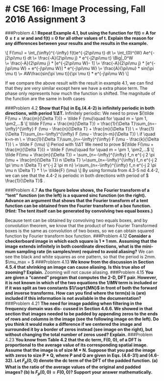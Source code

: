 # # CSE 166: Image Processing, Fall 2016 Assignment 3

###Problem 4.1
**Repeat Example 4.1, but using the function for f(t) = A for $0 \leq t \leq w$ and and f(t) = 0 for all other values of t. Explain the reason for any differences between your results and the results in the example.**




\\[
    F(\mu) = \int_{\infty}^{-\infty} f(t)e^{-j2\pi\mu t} dt
    \\= \int_{0}^{W} Ae^{-j2\pi\mu t} dt
    \\= \frac{-A}{2\pi\mu j} * e^{-j2\pi\mu t} \Big|_0^W \
    \\= \frac{-A}{2\pi\mu j} * [e^{-j2\pi\mu W}- 1]
    \\= \frac{-A}{2\pi\mu j} * [e^{-j\pi\mu W} + e^{-j\pi\mu W}] * e^{-j\pi\mu W}
    \\= \frac{A}{\pi\mu} * sin(\pi \mu t)
    \\= AW\frac{sin(\pi \mu t)}{\pi \mu t} * e^{-j\pi\mu W}
\\]

If we compare the above result with the result in example 4.1, we can find that they are very similar except here we have a extra phase term. The phase only represents how much the function is shifted. The magnitude of the function are the same in both cases


###Problem 4.2
**Show that F(u) in Eq.(4.4-2) is infinitely periodic in both directions, with period 1/$\Delta$T.**
Infinitely periodic:
We need to prove ${\tilde F(\mu + \frac{m}{\Delta T})} = \tilde F (\mu)\quad for \quad m = \pm 1, \pm2,...$
\\[
	\tilde F(\mu + \frac{m}{\Delta T}) = \frac{1}{\Delta T}\sum_{n=-\infty}^{\infty} F (\mu - \frac{n}{\Delta T} + \frac{m}{\Delta T})
	\\ = \frac{1}{\Delta T}\sum_{n=-\infty}^{\infty} F (\mu - \frac{n-m}{\Delta T})
	\\ if \quad k=n-m
	\\ = \frac{1}{\Delta T}\sum_{n=-\infty}^{\infty} F (\mu - \frac{k}{\Delta T})
	\\ = \tilde F (\mu)
\\]
Period with 1/$\Delta$T
We need to prove ${\tilde F(\mu + \frac{m}{\Delta T})} = \tilde F (\mu)\quad for \quad m = \pm 1, \pm2,...$
\\[
	\tilde F(\mu + \frac{m}{\Delta T}) = \sum_{n=-\infty}^{\infty} f_n e^{-j 2 \pi (\mu + \frac{m}{\Delta T}) n \Delta T}
	\\=\sum_{n=-\infty}^{\infty} f_n e^{-j 2 \pi \mu n \Delta T} e^{-j 2 \pi m n}
	\\=\sum_{n=-\infty}^{\infty} f_n e^{-j 2 \pi \mu n \Delta T} * 1
	\\= \tilde{F} (\mu)
\\]
By using formula from 4.3-5 nd 4.4-2, we can see that the 4.4-2 is periodic in both directions with period of $ \frac{1}{\Delta T}$ .

###Problem 4.7
**As the figure below shows, the Fourier transform of a “tent” function (on the left) is a squared sinc function (on the right). Advance an argument that shows that the Fourier transform of a tent function can be obtained from the Fourier transform of a box function. (Hint: The tent itself can be generated by convolving two equal boxes.)**

Because tent can be obtained by convolving two equals boxes, and by convolution theorem, we know that the product of two Fourier Transformed boxes is the same as convolution of two boxes, so we can obtain squared function by Fourier transform box function.
###Problem 4.12
**Consider a checkerboard image in which each square is 1 * 1 mm. Assuming that the image extends infinitely in both coordinate directions, what is the mini- mum sampling rate (in samples/mm) required to avoid aliasing?**
We can see the black and white squares as one pattern, so that the period is 2mm. $\mu_max = \$
###Problem 4.13
**We know from the discussion in Section 4.5.4 that shrinking an image can cause aliasing. Is this true also of zooming? Explain.**
Zooming will not cause aliasing.
###Problem 4.15
**You are given a “canned” program that computes the 2-D, DFT pair. However, it is not known in which of the two equations the $1/MN$ term is included or if it was split as two constants $1/\sqrt{MN}$ in front of both the forward and inverse transforms. How can you find where the term(s) is (are) included if this information is not available in the documentation?**
###Problem 4.21
**The need for image padding when filtering in the frequency domain was dis- cussed in Section 4.6.6. We showed in that section that images needed to be padded by appending zeros to the ends of rows and columns in the image (see the following image on the left). Do you think it would make a difference if we centered the image and surrounded it by a border of zeros instead (see image on the right), but without changing the total number of zeros used? Explain.**
###Problem 4.23
**You know from Table 4.2 that the dc term, F(0, 0), of a DFT is proportional to the average value of its corresponding spatial image. Assume that the image is of size M * N. Suppose that you pad the image with zeros to size P * Q, where P and Q are given in Eqs. (4.6-31) and (4.6-32). Let $F_p (0, 0)$ denote the dc term of the DFT of the padded function. 
(a) What is the ratio of the average values of the original and padded images? 
(b) Is $F_p(0, 0) = F(0, 0)$? Support your answer mathematically.**








